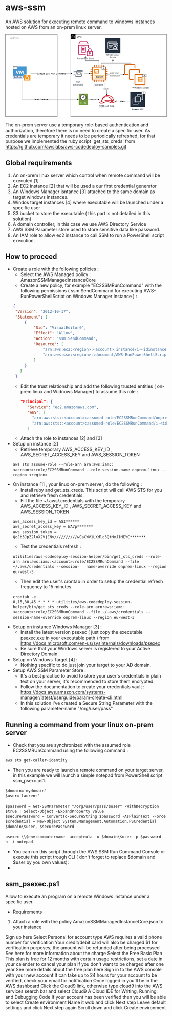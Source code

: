 # aws-ssm
An AWS solution for executing remote command to windows instances hosted on AWS from an on-prem linux server. 

![alt text](https://github.com/laurent-richer/aws-ssm/blob/master/RemoteExecutionArchitecture.png)

The on-prem server use a temporary role-based authentication and authorization, therefore there is no need to create a specific user. As credentials are temporary it needs to be periodically refreshed, for that purpose we implemented the ruby script 'get_sts_creds' from  https://github.com/awslabs/aws-codedeploy-samples.git
## Global requirements
1) An on-prem linux server which control when remote command will be executed [1]
2) An EC2 instance [2] that will be used a our first credential generator 
3) An Windows Manager isntance [3] attached to the same domain as target windows instances.
4) Windos target instances [4] where executable will be launched under a specific user
5) S3 bucket to store the executable ( this part is not detailed in this solution)
6) A domain controller, in this case we use AWS Directory Service
7) AWS SSM Parameter store used to store sensitive data like password.
8) An IAM role to allow ec2 instance to call SSM to run a PowerShell script execution. 

## How to proceed  
* Create a role with the following policies :
   *   Select the AWS Managed policy : AmazonSSMManagedInstanceCore
   *   Create a new policy, for example "EC2SSMRunCommand"  with the following permissions ( ssm:SendCommand for executing AWS-RunPowerShellScript on Windows Manager Instance ) :
   ```json
   {
    "Version": "2012-10-17",
    "Statement": [
        {
            "Sid": "VisualEditor0",
            "Effect": "Allow",
            "Action": "ssm:SendCommand",
            "Resource": [
                "arn:aws:ec2:<region>:<account>:instance/i-<idinstance[2]>",
                "arn:aws:ssm:<region>::document/AWS-RunPowerShellScript"
            ]
        }
      ]
    } 
   ```
   * Edit the trust relationship and add the following trusted entities ( on-prem linux and Widnows Manager) to assume this role :
     ```json
     "Principal": {
        "Service": "ec2.amazonaws.com",
        "AWS": [
          "arn:aws:sts::<account>:assumed-role/EC2SSMRunCommand/onprem-linux",
          "arn:aws:sts::<account>:assumed-role/EC2SSMRunCommand/i-<idinstance[2]>"
        ]
     ```
    * Attach the role to instances [2] and [3]
* Setup on instance [2]
  * Retrieve temporary AWS_ACCESS_KEY_ID , AWS_SECRET_ACCESS_KEY and AWS_SESSION_TOKEN
  ```
  aws sts assume-role --role-arn arn:aws:iam::<account>:role/EC2SSMRunCommand --role-session-name onprem-linux --region <region>
  ```   
* On instance [1] , your linux on-prem server, do the following :
   * Install ruby and get_sts_creds. This script will call AWS STS for you and retrieve fresh credentials.
   * Fill the file ~/.aws/.credentials with the temporary AWS_ACCESS_KEY_ID , AWS_SECRET_ACCESS_KEY and AWS_SESSION_TOKEN
   ```
   aws_access_key_id = ASI******
   aws_secret_access_key = WA7p*******
   aws_session_token =  QoJb3JpZ2luX2VjENv//////////wEaCWV1LXdlc3QtMyJIMEYC*******
   ```
   * Test the credentials refresh :
   ```
   utilities/aws-codedeploy-session-helper/bin/get_sts_creds --role-arn arn:aws:iam::<account>:role/EC2SSMRunCommand --file ~/.aws/credentials --session-   name-override onprem-linux --region eu-west-3
   ```
   * Then edit the user's crontab in order to setup the credential refresh frequency to 15 minutes
   ```
   crontab -e
   0,15,30,45 * * * * utilities/aws-codedeploy-session-helper/bin/get_sts_creds --role-arn arn:aws:iam::<account>:role/EC2SSMRunCommand --file ~/.aws/credentials --session-name-override onprem-linux --region eu-west-3
   ```
* Setup on instance Windows Manager [3] :
   * Install the latest version psexec ( just copy the executable psexec.exe in your executable path ) from https://docs.microsoft.com/en-us/sysinternals/downloads/psexec
   * Be sure that your Windows server is registered to your Active Directory Domain.
* Setup on Windows Target [4] :
  * Nothing specific to do just join your target to your AD domain.
* Setup AWS SSM Parameter Store :
  * It's a best practice to avoid to store your user's credentials in plain text on your server, it's recommended to store them encrypted.
  * Follow the documentation to create your credentials vault : https://docs.aws.amazon.com/systems-manager/latest/userguide/param-create-cli.html 
  * In this solution I've created a Secure String Parameter with the following parameter-name "/org/user/pass"    
## Running a command from your linux on-prem server
* Check that you are synchronized with the assumed role EC2SSMRUnCommand using the following command :
```
aws sts get-caller-identity
```
* Then you are ready to launch a remote command on your target server, in this example we will launch a simple notepad from PowerShell script ssm_psexc.ps1.
```
$domain='mydomain'
$user='laurent'

$password = Get-SSMParameter "/org/user/pass/$user" -WithDecryption $true | Select-Object -ExpandProperty Value
$securePassword = ConvertTo-SecureString $password -AsPlainText -Force
$credential = New-Object System.Management.Automation.PSCredential $domain\$user, $securePassword

psexec \\$env:computername -accepteula -u $domain\$user -p $password -h -i notepad
```
* You can run this script through the AWS SSM Run Command Console or execute this script trough CLI ( don't forget to replace $domain and $user by you own values):
* 
## ssm_psexec.ps1
Allow to execute an program on a remote Windows instance under a specific user. 
* Requirements
1) Attach a role with the policy AmazonSSMManagedInstanceCore.json to your instance 


Sign up here
Select Personal for account type
AWS requires a valid phone number for verification
Your credit/debit card will also be charged $1 for verification purposes, the amount will be refunded after being processed
See here for more information about the charge
Select the Free Basic Plan
This plan is free for 12 months with certain usage restrictions, set a date in your calender to cancel your plan if you don't want to be charged after one year
See more details about the free plan here
Sign in to the AWS console with your new account
It can take up to 24 hours for your account to be verified, check your email for notification
Once logged in you'll be in the AWS dashboard
Click the Cloud9 link, otherwise type cloud9 into the AWS services search bar and select Cloud9 A Cloud IDE for Writing, Running, and Debugging Code
If your account has been verified then you will be able to select Create environment
Name it wdb and click Next step
Leave default settings and click Next step again
Scroll down and click Create environment
